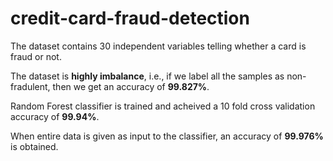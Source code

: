 # credit-card-fraud-detection

The dataset contains 30 independent variables telling whether a card is fraud or not.

The dataset is **highly imbalance**, i.e., if we label all the samples as non-fradulent, then we get an accuracy of **99.827%**. 

Random Forest classifier is trained and acheived a 10 fold cross validation accuracy of **99.94%**.

When entire data is given as input to the classifier, an accuracy of **99.976%** is obtained.
